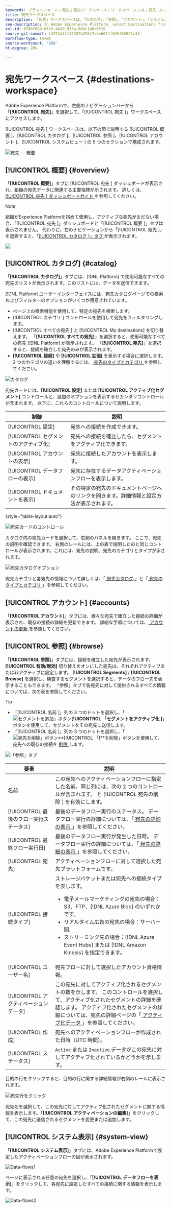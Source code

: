 ```yaml
---
keywords: プラットフォーム；宛先；宛先ワークスペース；ワークスペース；ui；宛先 ui；カタログ；宛先カタログ；
title: 宛先ワークスペース
description: 「宛先」ワークスペースは、「カタログ」、「参照」、「アカウント」、「システム表示」の 4 つのセクションで構成されます。 以下の節で説明します。
seo-description: In Adobe Experience Platform, select Destinations from the left navigation bar to access the destinations workspace.
exl-id: 0f46f08d-0fe3-441d-933a-86bc146c0f19
source-git-commit: f4721d3f114357b25517e4e66f1f626f82621c34
workflow-type: tm+mt
source-wordcount: '858'
ht-degree: 20%

---
```


# 宛先ワークスペース {#destinations-workspace}

Adobe Experience Platformで、左側のナビゲーションバーから「**[!UICONTROL 宛先]**」を選択して、「[!UICONTROL  宛先 ]」ワークスペースにアクセスします。

[!UICONTROL  宛先 ] ワークスペースは、以下の節で説明する [!UICONTROL  概要 ]、[!UICONTROL  カタログ ]、[!UICONTROL  参照 ]、[!UICONTROL  アカウント ]、[!UICONTROL  システムビュー ] の 5 つのセクションで構成されます。

![宛先 — 概要](../assets/ui/workspace/destinations-overview.png)

## [!UICONTROL 概要] {#overview}

「**[!UICONTROL 概要]**」タブに [!UICONTROL  宛先 ] ダッシュボードが表示され、組織の宛先データに関連する主要指標が示されます。 詳しくは、[[!UICONTROL  宛先 ] ダッシュボードガイド ](../../dashboards/guides/destinations.md) を参照してください。

>[!NOTE]
>
>組織がExperience Platformを初めて使用し、アクティブな宛先がまだない場合、「[!UICONTROL  宛先 ]」ダッシュボードと「[!UICONTROL  概要 ]」タブは表示されません。 代わりに、左のナビゲーションから「[!UICONTROL  宛先 ]」を選択すると、「[[!UICONTROL  カタログ ]」タブ ](#catalog) が表示されます。

![](../../dashboards/images/destinations/dashboard-overview.png)

## [!UICONTROL カタログ] {#catalog}

「**[!UICONTROL カタログ]**」タブには、[!DNL Platform] で使用可能なすべての宛先のリストが表示されます。このリストには、データを送信できます。

[!DNL Platform] ユーザーインターフェイスには、宛先カタログページでの検索およびフィルターのオプションがいくつか用意されています。

* ページ上の検索機能を使用して、特定の宛先を検索します。
* [!UICONTROL  カテゴリ ] コントロールを使用して宛先をフィルタリングします。
* [!UICONTROL  すべての宛先 ] と [!UICONTROL My destinations] を切り替えます。 「**[!UICONTROL すべての宛先]**」を選択すると、使用可能なすべての宛先 [!DNL Platform] が表示されます。 「**[!UICONTROL 宛先]**」を選択すると、接続を確立した宛先のみが表示されます。
* **[!UICONTROL 接続]** や **[!UICONTROL 拡張]** を表示する場合に選択します。 2 つのカテゴリの違いを理解するには、[ 宛先のタイプとカテゴリ ](../destination-types.md) を参照してください。

![カタログ](../assets/ui/workspace/catalog.png)

宛先カードには、**[!UICONTROL 設定]** または **[!UICONTROL アクティブ化セグメント]** コントロールと、追加のオプションを表示するセカンダリコントロールが含まれます。 以下に、これらのコントロールについて説明します。

| 制御 | 説明 |
|---------|----------|
| [!UICONTROL 設定] | 宛先への接続を作成できます。 |
| [!UICONTROL セグメントのアクティブ化] | 宛先への接続を確立したら、セグメントをアクティブ化できます。 |
| [!UICONTROL アカウントの表示] | 宛先に接続したアカウントを表示します。 |
| [!UICONTROL データフローの表示] | 宛先に存在するデータアクティベーションフローを表示します。 |
| [!UICONTROL ドキュメントを表示] | その特定の宛先のドキュメントページへのリンクを開きます。詳細情報と設定方法が表示されます。 |

{style=&quot;table-layout:auto&quot;}

![宛先カードのコントロール](../assets/ui/workspace/destination-card-options.png)

カタログ内の宛先カードを選択して、右側のパネルを開きます。 ここで、宛先の説明を確認できます。 右側のレールには、上の表で説明したのと同じコントロールが表示されます。これには、宛先の説明、宛先のカテゴリとタイプが示されます。

![宛先カタログオプション](../assets/ui/workspace/destination-right-rail.png)

宛先カテゴリと各宛先の情報について詳しくは、「[ 宛先カタログ ](../catalog/overview.md)」と「[ 宛先のタイプとカテゴリ ](../destination-types.md)」を参照してください。

## [!UICONTROL アカウント] {#accounts}

「**[!UICONTROL アカウント]**」タブには、様々な宛先で確立した接続の詳細が表示され、既存の接続の詳細を更新できます。 詳細な手順については、[ アカウントの更新 ](update-accounts.md) を参照してください。

## [!UICONTROL 参照] {#browse}

「**[!UICONTROL 参照]**」タブには、接続を確立した宛先が表示されます。**[!UICONTROL 有効/無効]** 切り替えをオンにした宛先は、それぞれアクティブまたは非アクティブに設定します。 **[!UICONTROL Segments]** / **[!UICONTROL Browse]** を選択し、検査するセグメントを選択すると、データのフロー先を表示することもできます。 「参照」タブで各宛先に対して提供されるすべての情報については、次の表を参照してください。

>[!TIP]
>
> * 「[!UICONTROL  名前 ]」列の 3 つのドットを選択し、「![ セグメントを追加」ボタン ](../assets/ui/workspace/add-data-symbol.png)**[!UICONTROL 「セグメントをアクティブ化 ]**」ボタンを使用して、セグメントをその宛先に送信します。
> * 「[!UICONTROL  名前 ]」列の 3 つのドットを選択し、「![ 宛先を削除」ボタン ](../assets/ui/workspace/delete-destination-symbol.png)**[!UICONTROL 「]**を削除」ボタンを使用して、宛先への既存の接続を [ 削除 ](delete-destinations.md) します。


![「参照」タブ](../assets/ui/workspace/browse-tab.png)

| 要素 | 説明 |
|---------|----------|
| 名前 | この宛先へのアクティベーションフローに指定した名前。同じ列には、次の 2 つのコントロールが含まれます。 と [!UICONTROL  宛先の削除 ] を有効にします。 |
| [!UICONTROL 最後のフロー実行ステータス] | 最後のデータフロー実行のステータス。 データフロー実行の詳細については、「[ 宛先の詳細の表示 ](destination-details-page.md)」を参照してください。 |
| [!UICONTROL 最終フロー実行日] | 最後のデータフロー実行が発生した日時。 データフロー実行の詳細については、「[ 宛先の詳細の表示 ](destination-details-page.md)」を参照してください。 |
| [!UICONTROL 宛先] | アクティベーションフローに対して選択した宛先プラットフォームです。 |
| [!UICONTROL 接続タイプ] | ストレージバケットまたは宛先への接続タイプを表します。 <ul><li>電子メールマーケティングの宛先の場合：S3、FTP、[!DNL Azure Blob] のいずれかです。</li><li>リアルタイム広告の宛先の場合：サーバー間.</li><li>ストリーミング先の場合：[!DNL Azure Event Hubs] または [!DNL Amazon Kinesis] を指定できます。</li></ul> |
| [!UICONTROL ユーザー名] | 宛先フローに対して選択したアカウント資格情報。 |
| [!UICONTROL アクティベーションデータ] | この宛先に対してアクティブ化されるセグメントの数を示します。 このコントロールを選択して、アクティブ化されたセグメントの詳細を確認します。 アクティブ化されたセグメントの詳細については、宛先の詳細ページの「[ アクティブ化データ ](/help/destinations/ui/destination-details-page.md#activation-data)」を参照してください。 |
| [!UICONTROL 作成] | 宛先へのアクティベーションフローが作成された日時（UTC 時間）。 |
| [!UICONTROL ステータス] | `Active` または `Inactive`.データがこの宛先に対してアクティブ化されているかどうかを示します。 |

目的の行をクリックすると、目的の行に関する詳細情報が右側のレールに表示されます。

![宛先行をクリック](../assets/ui/workspace/click-destination-row.png)

宛先名を選択して、この宛先に対してアクティブ化されたセグメントに関する情報を表示します。「**[!UICONTROL アクティベーションの編集]**」をクリックして、この宛先に送信されるセグメントを変更または追加します。

## [!UICONTROL システム表示] {#system-view}

「**[!UICONTROL システム表示]**」タブには、Adobe Experience Platformで設定したアクティベーションフローの図が表示されます。

![Data-flows1](../assets/ui/workspace/data-flows1.png)

ページに表示される任意の宛先を選択し、「**[!UICONTROL データフローを表示]**」をクリックして、各宛先に設定したすべての接続に関する情報を表示します。

![Data-flows2](../assets/ui/workspace/data-flows2.png)

